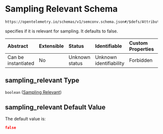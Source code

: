 # Sampling Relevant Schema

```txt
https://opentelemetry.io/schemas/v1/semconv.schema.json#/$defs/Attribute/allOf/0/properties/sampling_relevant
```

specifies if it is relevant for sampling. It defaults to false.

| Abstract            | Extensible | Status         | Identifiable            | Custom Properties | Additional Properties | Access Restrictions | Defined In                                                                           |
| :------------------ | :--------- | :------------- | :---------------------- | :---------------- | :-------------------- | :------------------ | :----------------------------------------------------------------------------------- |
| Can be instantiated | No         | Unknown status | Unknown identifiability | Forbidden         | Allowed               | none                | [semconv.schema.json\*](../../../schemas/semconv.schema.json "open original schema") |

## sampling\_relevant Type

`boolean` ([Sampling Relevant](../attribute/semconv-opentelemetry-semantic-convention-schema-definitions-attribute-allof-attribute-full-specification-properties-sampling-relevant.md))

## sampling\_relevant Default Value

The default value is:

```json
false
```
